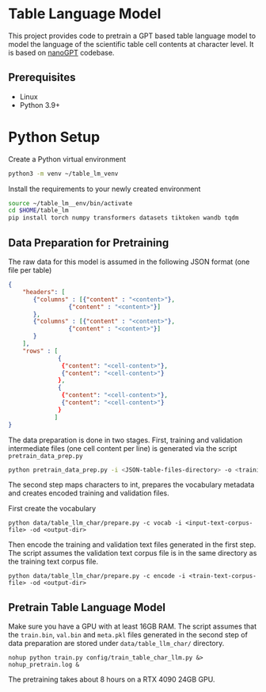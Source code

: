 Table Language Model
====================
This project provides code to pretrain a GPT based table language model to model the language of the scientific table cell contents at character level. It is based on [nanoGPT](https://github.com/karpathy/nanoGPT) codebase.

## Prerequisites
* Linux
* Python 3.9+

# Python Setup
Create a Python virtual environment

```bash
python3 -m venv ~/table_lm_venv
```
Install the requirements to your newly created environment

```bash
source ~/table_lm__env/bin/activate
cd $HOME/table_lm
pip install torch numpy transformers datasets tiktoken wandb tqdm
```

## Data Preparation for Pretraining

The raw data for this model is assumed in the following JSON format (one file per table)

```json
{
    "headers": [
       {"columns" : [{"content" : "<content>"},
                 {"content" : "<content>"}]
       },
       {"columns" : [{"content" : "<content>"},
                 {"content" : "<content>"}]
       }
    ],
    "rows" : [
              { 
               {"content": "<cell-content>"},
               {"content": "<cell-content>"}
              },
              { 
               {"content": "<cell-content>"},
               {"content": "<cell-content>"}
              }
             ]
}
```


The data preparation is done in two stages. First, training and validation intermediate files (one cell content per line) is generated via the script `pretrain_data_prep.py`

```bash
python pretrain_data_prep.py -i <JSON-table-files-directory> -o <training/validation-output-directory>

```
The second step maps characters to int, prepares the vocabulary metadata and creates encoded training and validation files.

First create the vocabulary

```
python data/table_llm_char/prepare.py -c vocab -i <input-text-corpus-file> -od <output-dir>
```
Then encode the training and validation text files generated in the first step. The script assumes the validation text corpus file is in the same directory as the training text corpus file.

```
python data/table_llm_char/prepare.py -c encode -i <train-text-corpus-file> -od <output-dir>
```

## Pretrain Table Language Model

Make sure you have a GPU with at least 16GB RAM. The script assumes that the `train.bin`, `val.bin` and `meta.pkl` files generated in the second step of data preparation are stored under `data/table_llm_char/` directory.

```
nohup python train.py config/train_table_char_llm.py &> nohup_pretrain.log &
```
The pretraining takes about 8 hours on a RTX 4090 24GB GPU.






